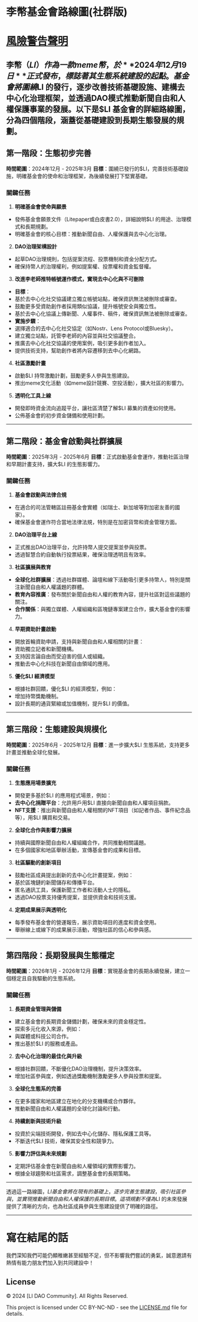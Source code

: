 # **李幣基金會路線圖(社群版)**

# [風險警告聲明](./DISCLAIMER.md)   
李幣（$LI）作為一款meme幣，於 **2024年12月19日** 正式發布，標誌著其生態系統建設的起點。基金會將圍繞$LI 的發行，逐步改善技術基礎設施、建構去中心化治理框架，並透過DAO模式推動新聞自由和人權保護事業的發展。以下是$LI 基金會的詳細路線圖，分為四個階段，涵蓋從基礎建設到長期生態發展的規劃。
---

## **第一階段：生態初步完善**  
**時間範圍**：2024年12月 - 2025年3月
**目標**：圍繞已發行的$LI，完善技術基礎設施，明確基金會的使命和治理框架，為後續發展打下堅實基礎。

### **關鍵任務**
1. **明確基金會使命與願景**
 - 發佈基金會願景文件（Litepaper或白皮書2.0），詳細說明$LI 的用途、治理模式和長期規劃。
 - 明確基金會的核心目標：推動新聞自由、人權保護與去中心化治理。

2. **DAO治理架構設計**
 - 起草DAO治理規則，包括提案流程、投票機制和資金分配方式。
 - 確保持幣人的治理權利，例如提案權、投票權和資金監督權。

3. **改進李老師推特帳號運作模式，實現去中心化與不可刪除**
 - **目標**：
 - 基於去中心化社交協議建立獨立帳號站點，確保資訊無法被刪除或審查。
 - 鼓勵更多受資助創作者採用類似協議，提升帳號安全與獨立性。
 - 基於去中心化協議上傳新聞、人權事件、稿件，確保資訊無法被刪除或審查。
 - **實施步驟**：
 - 選擇適合的去中心化社交協定（如Nostr、Lens Protocol或Bluesky）。
 - 建立獨立站點，託管李老師的內容並與社交協議整合。
 - 推廣去中心化社交協議的使用案例，吸引更多創作者加入。
 - 提供技術支持，幫助創作者將內容遷移到去中心化網路。

4. **社區激勵計畫**
 - 啟動$LI 持幣激勵計劃，鼓勵更多人參與生態建設。
 - 推出meme文化活動（如meme設計競賽、空投活動），擴大社區的影響力。

5. **透明化工具上線**
 - 開發即時資金流向追蹤平台，讓社區清楚了解$LI 募集的資產如何使用。
 - 公佈基金會的初步資金儲備和使用計劃。

---

## **第二階段：基金會啟動與社群擴展**
**時間範圍**：2025年3月 - 2025年6月
**目標**：正式啟動基金會運作，推動社區治理和早期計畫支持，擴大$LI 的生態影響力。

### **關鍵任務**
1. **基金會啟動與法律合規**
 - 在適合的司法管轄區註冊基金會實體（如瑞士、新加坡等對加密友善的國家）。
 - 確保基金會運作符合當地法律法規，特別是在加密貨幣和資金管理方面。

2. **DAO治理平台上線**
 - 正式推出DAO治理平台，允許持幣人提交提案並參與投票。
 - 透過智慧合約自動執行投票結果，確保治理透明且有效率。

3. **社區擴展與教育**
 - **全球化社群擴展**：透過社群媒體、論壇和線下活動吸引更多持幣人，特別是關注新聞自由和人權議題的群體。
 - **教育內容推廣**：發布關於新聞自由和人權的教育內容，提升社區對這些議題的關注。
 - **合作關係**：與獨立媒體、人權組織和區塊鏈專案建立合作，擴大基金會的影響力。

4. **早期資助計畫啟動**
 - 開放首輪資助申請，支持與新聞自由和人權相關的計畫：
 - 資助獨立記者和新聞機構。
 - 支持因言論自由而受迫害的個人或組織。
 - 推動去中心化科技在新聞自由領域的應用。

5. **優化$LI 經濟模型**
 - 根據社群回饋，優化$LI 的經濟模型，例如：
 - 增加持幣獎勵機制。
 - 設計長期的通貨緊縮或加值機制，提升$LI 的價值。

---

## **第三階段：生態建設與規模化**
**時間範圍**：2025年6月 - 2025年12月
**目標**：進一步擴大$LI 生態系統，支持更多計畫並推動全球化發展。

### **關鍵任務**
1. **生態應用場景擴充**
 - 開發更多基於$LI 的應用程式場景，例如：
 - **去中心化捐贈平台**：允許用戶用$LI 直接向新聞自由和人權項目捐款。
 - **NFT支援**：推出與新聞自由和人權相關的NFT項目（如記者作品、事件紀念品等），用$LI 購買和交易。

2. **全球化合作與影響力擴展**
 - 持續與國際新聞自由和人權組織合作，共同推動相關議題。
 - 在多個國家和地區舉辦活動，宣傳基金會的成果和目標。

3. **社區驅動的創新項目**
 - 鼓勵社區成員提出創新的去中心化計畫提案，例如：
 - 基於區塊鏈的新聞儲存和傳播平台。
 - 匿名通訊工具，保護新聞工作者和活動人士的隱私。
 - 透過DAO投票支持優秀提案，並提供資金和技術支援。

4. **定期成果展示與透明化**
 - 每季發布基金會的營運報告，展示資助項目的進度和資金使用。
 - 舉辦線上或線下的成果展示活動，增強社區的信心和參與感。

---

## **第四階段：長期發展與生態穩定**
**時間範圍**：2026年1月 - 2026年12月
**目標**：實現基金會的長期永續發展，建立一個穩定且自我驅動的生態系統。

### **關鍵任務**
1. **長期資金管理與儲備**
 - 建立基金會的長期資金儲備計劃，確保未來的資金穩定性。
 - 探索多元化收入來源，例如：
 - 與媒體或科技公司合作。
 - 推出基於$LI 的服務或產品。

2. **去中心化治理的最佳化與升級**
 - 根據社群回饋，不斷優化DAO治理機制，提升決策效率。
 - 增加社區參與度，例如透過獎勵機制激勵更多人參與投票和提案。

3. **全球化生態系的完善**
 - 在更多國家和地區建立在地化的分支機構或合作夥伴。
 - 推動新聞自由和人權議題的全球化討論和行動。

4. **持續創新與技術升級**
 - 投資於尖端技術開發，例如去中心化儲存、隱私保護工具等。
 - 不斷迭代$LI 技術，確保其安全性和競爭力。

5. **影響力評估與未來規劃**
 - 定期評估基金會在新聞自由和人權領域的實際影響力。
 - 根據全球趨勢和社區需求，調整基金會的長期策略。

---

透過這一路線圖，$LI 基金會將在現有的基礎上，逐步完善生態建設，吸引社區參與，並實現推動新聞自由和人權保護的長期目標。這項規劃不僅為$LI 的未來發展提供了清晰的方向，也為社區成員參與生態建設提供了明確的路徑。

---

# 寫在結尾的話

我們深知我們可能仍顯稚嫩甚至經驗不足，但不影響我們嘗試的勇氣，誠意邀請有熱情有能力朋友們加入到共同建設中！

## License

© 2024 [LI DAO Community]. All Rights Reserved.

This project is licensed under CC BY-NC-ND - see the [LICENSE.md](LICENSE.md) file for details.
